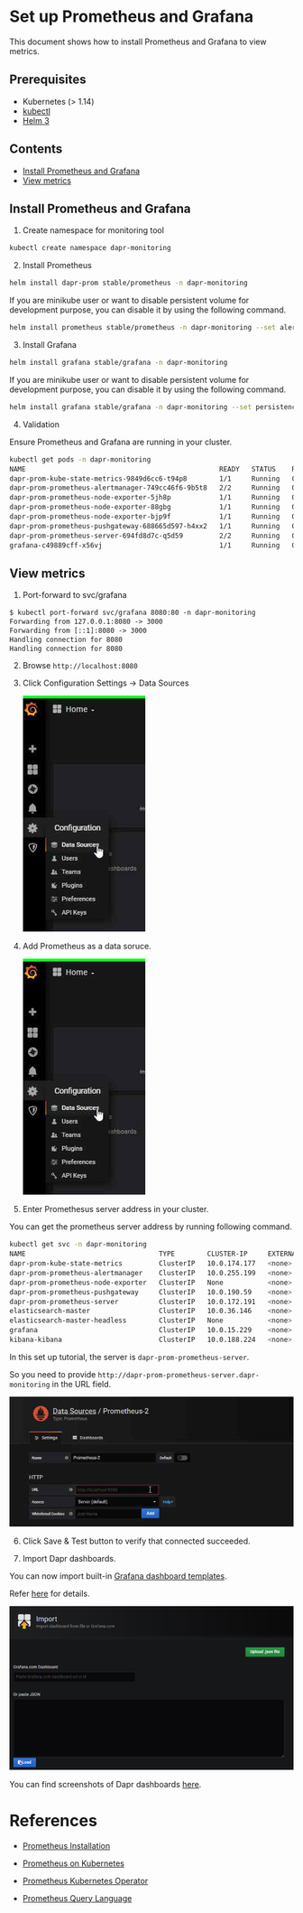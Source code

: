 # Set up Prometheus and Grafana

This document shows how to install Prometheus and Grafana to view metrics.

## Prerequisites

- Kubernetes (> 1.14)
- [kubectl](https://kubernetes.io/docs/tasks/tools/install-kubectl/)
- [Helm 3](https://helm.sh/)

## Contents

  - [Install Prometheus and Grafana](#install-prometheus-and-grafana)
  - [View metrics](#view-metrics)

## Install Prometheus and Grafana

1.  Create namespace for monitoring tool

```bash
kubectl create namespace dapr-monitoring
```

2. Install Prometheus

```bash
helm install dapr-prom stable/prometheus -n dapr-monitoring
```

   If you are minikube user or want to disable persistent volume for development purpose, you can disable it by using the following command.

```bash
helm install prometheus stable/prometheus -n dapr-monitoring --set alertmanager.persistentVolume.enable=false --set pushgateway.persistentVolume.enabled=false --set server.persistentVolume.enabled=false
```

3. Install Grafana

```bash
helm install grafana stable/grafana -n dapr-monitoring
```

   If you are minikube user or want to disable persistent volume for development purpose, you can disable it by using the following command.

   ```bash
helm install grafana stable/grafana -n dapr-monitoring --set persistence.enabled=false
```

4. Validation

Ensure Prometheus and Grafana are running in your cluster.

```bash
kubectl get pods -n dapr-monitoring
NAME                                                READY   STATUS    RESTARTS   AGE
dapr-prom-kube-state-metrics-9849d6cc6-t94p8        1/1     Running   0          4m58s
dapr-prom-prometheus-alertmanager-749cc46f6-9b5t8   2/2     Running   0          4m58s
dapr-prom-prometheus-node-exporter-5jh8p            1/1     Running   0          4m58s
dapr-prom-prometheus-node-exporter-88gbg            1/1     Running   0          4m58s
dapr-prom-prometheus-node-exporter-bjp9f            1/1     Running   0          4m58s
dapr-prom-prometheus-pushgateway-688665d597-h4xx2   1/1     Running   0          4m58s
dapr-prom-prometheus-server-694fd8d7c-q5d59         2/2     Running   0          4m58s
grafana-c49889cff-x56vj                             1/1     Running   0          5m10s

```

## View metrics

1. Port-forward to svc/grafana

```
$ kubectl port-forward svc/grafana 8080:80 -n dapr-monitoring
Forwarding from 127.0.0.1:8080 -> 3000
Forwarding from [::1]:8080 -> 3000
Handling connection for 8080
Handling connection for 8080
```

2. Browse `http://localhost:8080`

3. Click Configuration Settings -> Data Sources

      ![data source](./img/grafana-datasources.png)

4. Add Prometheus as a data soruce.

      ![add data source](./img/grafana-datasources.png)

5. Enter Promethesus server address in your cluster.

You can get the prometheus server address by running following command.

```bash
kubectl get svc -n dapr-monitoring
NAME                                 TYPE        CLUSTER-IP     EXTERNAL-IP   PORT(S)             AGE
dapr-prom-kube-state-metrics         ClusterIP   10.0.174.177   <none>        8080/TCP            7d9h
dapr-prom-prometheus-alertmanager    ClusterIP   10.0.255.199   <none>        80/TCP              7d9h
dapr-prom-prometheus-node-exporter   ClusterIP   None           <none>        9100/TCP            7d9h
dapr-prom-prometheus-pushgateway     ClusterIP   10.0.190.59    <none>        9091/TCP            7d9h
dapr-prom-prometheus-server          ClusterIP   10.0.172.191   <none>        80/TCP              7d9h
elasticsearch-master                 ClusterIP   10.0.36.146    <none>        9200/TCP,9300/TCP   7d10h
elasticsearch-master-headless        ClusterIP   None           <none>        9200/TCP,9300/TCP   7d10h
grafana                              ClusterIP   10.0.15.229    <none>        80/TCP              5d5h
kibana-kibana                        ClusterIP   10.0.188.224   <none>        5601/TCP            7d10h

```

In this set up tutorial, the server is `dapr-prom-prometheus-server`.

So you need to provide `http://dapr-prom-prometheus-server.dapr-monitoring` in the URL field.

![prometheus server](./img/grafana-prometheus-server-url.png)

6. Click Save & Test button to verify that connected succeeded.

7. Import Dapr dashboards.

You can now import built-in [Grafana dashboard templates](../../reference/dashboard/README.md). 

Refer [here](../../reference/dashboard/README.md) for details.

![upload json](./img/grafana-uploadjson.png)

You can find screenshots of Dapr dashboards [here](../../reference/dashboard/img/).

# References

* [Prometheus Installation](https://github.com/helm/charts/tree/master/stable/prometheus-operator)

* [Prometheus on Kubernetes](https://github.com/coreos/kube-prometheus)

* [Prometheus Kubernetes Operator](https://github.com/helm/charts/tree/master/stable/prometheus-operator)

* [Prometheus Query Language](https://prometheus.io/docs/prometheus/latest/querying/basics/)